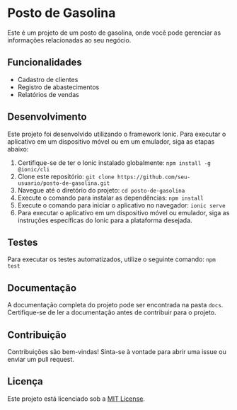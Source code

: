 # Posto de Gasolina

Este é um projeto de um posto de gasolina, onde você pode gerenciar as informações relacionadas ao seu negócio.

## Funcionalidades

- Cadastro de clientes
- Registro de abastecimentos
- Relatórios de vendas

## Desenvolvimento

Este projeto foi desenvolvido utilizando o framework Ionic. Para executar o aplicativo em um dispositivo móvel ou em um emulador, siga as etapas abaixo:

1. Certifique-se de ter o Ionic instalado globalmente: `npm install -g @ionic/cli`
2. Clone este repositório: `git clone https://github.com/seu-usuario/posto-de-gasolina.git`
3. Navegue até o diretório do projeto: `cd posto-de-gasolina`
4. Execute o comando para instalar as dependências: `npm install`
5. Execute o comando para iniciar o aplicativo no navegador: `ionic serve`
6. Para executar o aplicativo em um dispositivo móvel ou emulador, siga as instruções específicas do Ionic para a plataforma desejada.

## Testes

Para executar os testes automatizados, utilize o seguinte comando: `npm test`

## Documentação

A documentação completa do projeto pode ser encontrada na pasta `docs`. Certifique-se de ler a documentação antes de contribuir para o projeto.

## Contribuição

Contribuições são bem-vindas! Sinta-se à vontade para abrir uma issue ou enviar um pull request.

## Licença

Este projeto está licenciado sob a [MIT License](LICENSE).